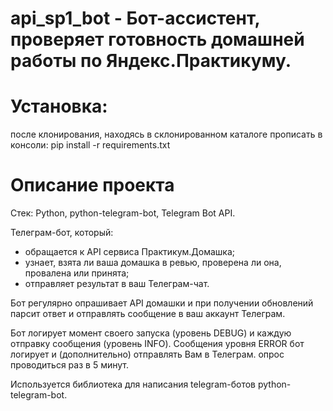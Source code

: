 # api_sp1_bot - Бот-ассистент, проверяет готовность домашней работы по Яндекс.Практикуму.

# Установка:
после клонирования, находясь в склонированном каталоге прописать в консоли:
pip install -r requirements.txt

# Описание проекта

Стек: Python, python-telegram-bot, Telegram Bot API.

Телеграм-бот, который:
  - обращается к API сервиса Практикум.Домашка;
  - узнает, взята ли ваша домашка в ревью, проверена ли она, провалена или принята;
  - отправляет результат в ваш Телеграм-чат.

Бот регулярно опрашивает API домашки и при получении обновлений парсит ответ и отправлять сообщение в ваш аккаунт Телеграм.

Бот логирует момент своего запуска (уровень DEBUG) и каждую отправку сообщения (уровень INFO). Сообщения уровня ERROR бот логирует и (дополнительно) отправлять Вам в Телеграм. опрос проводиться раз в 5 минут.

Используется библиотека для написания telegram-ботов python-telegram-bot.

